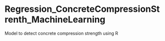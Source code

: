 # Regression_ConcreteCompressionStrenth_MachineLearning
Model to detect concrete compression strength using R

